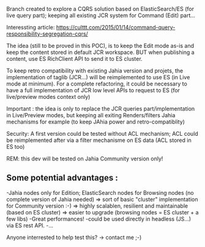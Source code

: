 Branch created to explore a CQRS solution based on ElasticSearch/ES (for live query part); keeping all existing JCR system for Command (Edit) part...

Interessting article:
https://culttt.com/2015/01/14/command-query-responsibility-segregation-cqrs/

The idea (still to be proved in this POC), is to keep the Edit mode as-is and keep the content stored in default JCR workspace.
BUT when publishing a content, use ES RichClient API to send it to ES cluster.

To keep retro compatibility with existing Jahia version and projets, the implementation of taglib (JCR...) will be reimplemented to use ES (in Live mode at minimum).
For a complete refactoring, it could be necessary to have a full implementation of JCR low level APIs to request to ES (for live/preview modes context only)

Important : the idea is only to replace the JCR queries part/implementation in Live/Preview modes, 
but keeping all exiting Renders/filters Jahia mechanisms for example (to keep JAhia power and retro-compatiblity)

Security: A first version could be tested without ACL mechanism; ACL could be reimplemented after via a filter mechanisme on ES data (ACL stored in ES too)

REM: this dev will be tested on Jahia Community version only!

Some potential advantages : 
---------------------------
-Jahia nodes only for Edition; ElasticSearch nodes for Browsing nodes (no complete version of Jahia needed)
=> sort of basic "cluster" implementation for Community version :-)
=> highly scalablen, resilient and maintainable (based on ES cluster)
=> easier to upgrade (browsing nodes = ES cluster + a few libs)
-Great performances! 
-could be used directly in headless (JS...) via ES rest API.
-...

Anyone interrested to help test this? -> contact me ;-)
